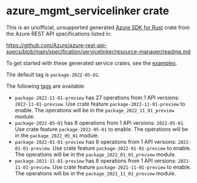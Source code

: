 # azure_mgmt_servicelinker crate

This is an unofficial, unsupported generated [Azure SDK for Rust](https://github.com/Azure/azure-sdk-for-rust/tree/legacy) crate from the Azure REST API specifications listed in:

https://github.com/Azure/azure-rest-api-specs/blob/main/specification/servicelinker/resource-manager/readme.md

To get started with these generated service crates, see the [examples](https://github.com/Azure/azure-sdk-for-rust/blob/legacy/services/README.md#examples).

The default tag is `package-2022-05-01`.

The following [tags](https://github.com/Azure/azure-sdk-for-rust/blob/legacy/services/tags.md) are available:

- `package-2022-11-01-preview` has 27 operations from 1 API versions: `2022-11-01-preview`. Use crate feature `package-2022-11-01-preview` to enable. The operations will be in the `package_2022_11_01_preview` module.
- `package-2022-05-01` has 8 operations from 1 API versions: `2022-05-01`. Use crate feature `package-2022-05-01` to enable. The operations will be in the `package_2022_05_01` module.
- `package-2022-01-01-preview` has 8 operations from 1 API versions: `2022-01-01-preview`. Use crate feature `package-2022-01-01-preview` to enable. The operations will be in the `package_2022_01_01_preview` module.
- `package-2021-11-01-preview` has 8 operations from 1 API versions: `2021-11-01-preview`. Use crate feature `package-2021-11-01-preview` to enable. The operations will be in the `package_2021_11_01_preview` module.